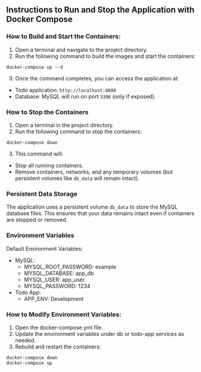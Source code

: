 ## Instructions to Run and Stop the Application with Docker Compose

### How to Build and Start the Containers:
1.	Open a terminal and navigate to the project directory.
2. Run the following command to build the images and start the containers:
```
docker-compose up --d
```
3. Once the command completes, you can access the application at:
 - Todo application: `http://localhost:8080`
 - Database: MySQL will run on port `3306` (only if exposed).

### How to Stop the Containers
1.	Open a terminal in the project directory.
2.	Run the following command to stop the containers:
```
docker-compose down
```
3.	This command will:
 - Stop all running containers.
 - Remove containers, networks, and any temporary volumes (but persistent volumes like `db_data` will remain intact).

### Persistent Data Storage
The application uses a persistent volume `db_data` to store the MySQL database files. This ensures that your data remains intact even if containers are stopped or removed.

### Environment Variables
Default Environment Variables:
 - MySQL:
   - MYSQL_ROOT_PASSWORD: example
   - MYSQL_DATABASE: app_db
   - MYSQL_USER: app_user
   - MYSQL_PASSWORD: 1234
 - Todo App:
   - APP_ENV: Development

### How to Modify Environment Variables:
1.	Open the docker-compose.yml file.
2.	Update the environment variables under db or todo-app services as needed.
3.	Rebuild and restart the containers:
```
docker-compose down
docker-compose up
```
